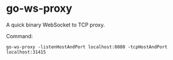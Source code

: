 # go-ws-proxy

A quick binary WebSocket to TCP proxy.

Command:

```
go-ws-proxy -listenHostAndPort localhost:8080 -tcpHostAndPort localhost:31415
```
